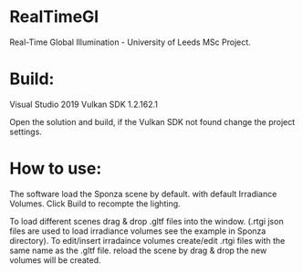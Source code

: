 # RealTimeGI
Real-Time Global Illumination - University of Leeds MSc Project.


# Build:
Visual Studio 2019
Vulkan SDK 1.2.162.1

Open the solution and build, if the Vulkan SDK not found change the project settings.

# How to use:
The software load the Sponza scene by default. with default Irradiance Volumes.
Click Build to recompte the lighting.

To load different scenes drag & drop .gltf files into the window. (.rtgi json files are used to load irradiance volumes see the example in Sponza directory).
To edit/insert irradaince volumes create/edit .rtgi files with the same name as the .gltf file. reload the scene by drag & drop the new volumes will be created.
